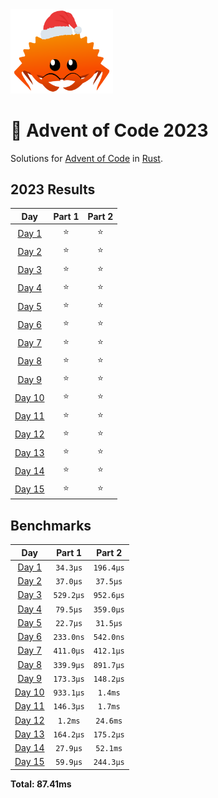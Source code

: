 <img src="./.assets/christmas_ferris.png" width="164">

# 🎄 Advent of Code 2023

Solutions for [Advent of Code](https://adventofcode.com/) in [Rust](https://www.rust-lang.org/).

<!--- advent_readme_stars table --->
## 2023 Results

| Day | Part 1 | Part 2 |
| :---: | :---: | :---: |
| [Day 1](https://adventofcode.com/2023/day/1) | ⭐ | ⭐ |
| [Day 2](https://adventofcode.com/2023/day/2) | ⭐ | ⭐ |
| [Day 3](https://adventofcode.com/2023/day/3) | ⭐ | ⭐ |
| [Day 4](https://adventofcode.com/2023/day/4) | ⭐ | ⭐ |
| [Day 5](https://adventofcode.com/2023/day/5) | ⭐ | ⭐ |
| [Day 6](https://adventofcode.com/2023/day/6) | ⭐ | ⭐ |
| [Day 7](https://adventofcode.com/2023/day/7) | ⭐ | ⭐ |
| [Day 8](https://adventofcode.com/2023/day/8) | ⭐ | ⭐ |
| [Day 9](https://adventofcode.com/2023/day/9) | ⭐ | ⭐ |
| [Day 10](https://adventofcode.com/2023/day/10) | ⭐ | ⭐ |
| [Day 11](https://adventofcode.com/2023/day/11) | ⭐ | ⭐ |
| [Day 12](https://adventofcode.com/2023/day/12) | ⭐ | ⭐ |
| [Day 13](https://adventofcode.com/2023/day/13) | ⭐ | ⭐ |
| [Day 14](https://adventofcode.com/2023/day/14) | ⭐ | ⭐ |
| [Day 15](https://adventofcode.com/2023/day/15) | ⭐ | ⭐ |
<!--- advent_readme_stars table --->

<!--- benchmarking table --->
## Benchmarks

| Day | Part 1 | Part 2 |
| :---: | :---: | :---:  |
| [Day 1](./src/bin/01.rs) | `34.3µs` | `196.4µs` |
| [Day 2](./src/bin/02.rs) | `37.0µs` | `37.5µs` |
| [Day 3](./src/bin/03.rs) | `529.2µs` | `952.6µs` |
| [Day 4](./src/bin/04.rs) | `79.5µs` | `359.0µs` |
| [Day 5](./src/bin/05.rs) | `22.7µs` | `31.5µs` |
| [Day 6](./src/bin/06.rs) | `233.0ns` | `542.0ns` |
| [Day 7](./src/bin/07.rs) | `411.0µs` | `412.1µs` |
| [Day 8](./src/bin/08.rs) | `339.9µs` | `891.7µs` |
| [Day 9](./src/bin/09.rs) | `173.3µs` | `148.2µs` |
| [Day 10](./src/bin/10.rs) | `933.1µs` | `1.4ms` |
| [Day 11](./src/bin/11.rs) | `146.3µs` | `1.7ms` |
| [Day 12](./src/bin/12.rs) | `1.2ms` | `24.6ms` |
| [Day 13](./src/bin/13.rs) | `164.2µs` | `175.2µs` |
| [Day 14](./src/bin/14.rs) | `27.9µs` | `52.1ms` |
| [Day 15](./src/bin/15.rs) | `59.9µs` | `244.3µs` |

**Total: 87.41ms**
<!--- benchmarking table --->
